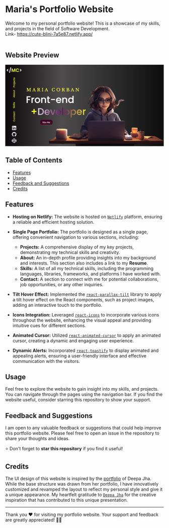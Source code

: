# Maria's Portfolio Website

Welcome to my personal portfolio website! This is a showcase of my skills, and projects in the field of Software Development. <br/>
Link- https://cute-blini-7a5e87.netlify.app/
<br/> <br/>
## Website Preview
![image](https://github.com/cmary2023/personal-portofolio/blob/main/preview.png)


## Table of Contents

- [Features](#features)
- [Usage](#usage)
- [Feedback and Suggestions](#feedback-and-suggestions)
- [Credits](#credits)

## Features

- **Hosting on Netlify:** The website is hosted on [`Netlify`](https://www.netlify.com) platform, ensuring a reliable and efficient hosting solution.

- **Single Page Portfolio:** The portfolio is designed as a single page, offering convenient navigation to various sections, including:
    - **Projects:** A comprehensive display of my key projects, demonstrating my technical skills and creativity.
    - **About:** An in-depth profile providing insights into my background and interests. This section also includes a link to my **Resume**.
    - **Skills:** A list of all my technical skills, including the programming languages, libraries, frameworks, and platforms I have worked with.
    - **Contact:** A section to connect with me for potential collaborations, job opportunities, or any other inquiries.

- **Tilt Hover Effect:** Implemented the [`react-parallax-tilt`](https://www.npmjs.com/package/react-parallax-tilt) library to apply a tilt hover effect on the React components, such as project images, adding an interactive touch to the portfolio.

- **Icons Integration:** Leveraged [`react-icons`](https://react-icons.github.io/react-icons/) to incorporate various icons throughout the website, enhancing the visual appeal and providing intuitive cues for different sections.

- **Animated Cursor:** Utilized [`react-animated-cursor`](https://www.npmjs.com/package/react-animated-cursor) to apply an animated cursor, creating a dynamic and engaging user experience.

- **Dynamic Alerts:** Incorporated [`react-toastify`](https://www.npmjs.com/package/react-toastify) to display animated and appealing alerts, ensuring a user-friendly interface and effective communication with the visitors.

## Usage

Feel free to explore the website to gain insight into my skills, and projects. You can navigate through the pages using the navigation bar. If you find the website useful, consider starring this repository to show your support.


## Feedback and Suggestions

I am open to any valuable feedback or suggestions that could help improve this portfolio website. Please feel free to open an issue in the repository to share your thoughts and ideas.

⭐ Don't forget to **star this repository** if you find it useful!

## Credits

The UI design of this website is inspired by the [portfolio](https://github.com/Deepajha14/Deepa-Jha) of Deepa Jha. While the base structure was drawn from her portfolio, I have innovatively customized and revamped the layout to reflect my personal style and give it a unique appearance. My heartfelt gratitude to [`Deepa Jha`]([https://github.com/HamishMW](https://github.com/Deepajha14/Deepa-Jha)) for the creative inspiration that has contributed to this unique presentation.


---

Thank you ❤️ for visiting my portfolio website. Your support and feedback are greatly appreciated! 🙌🏻
